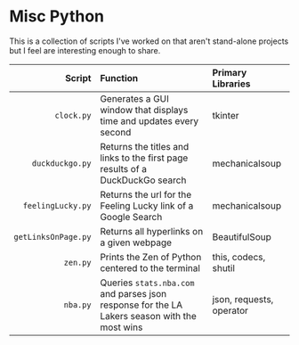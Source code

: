 # Misc Python
This is a collection of scripts I've worked on that aren't stand-alone projects but I feel are interesting enough to share.

Script | Function | Primary Libraries
-----: | :------- | :----------------
`clock.py` | Generates a GUI window that displays time and updates every second | tkinter
`duckduckgo.py` | Returns the titles and links to the first page results of a DuckDuckGo search | mechanicalsoup
`feelingLucky.py` | Returns the url for the Feeling Lucky link of a Google Search | mechanicalsoup
`getLinksOnPage.py` | Returns all hyperlinks on a given webpage | BeautifulSoup
`zen.py` | Prints the Zen of Python centered to the terminal | this, codecs, shutil
`nba.py` | Queries `stats.nba.com` and parses json response for the LA Lakers season with the most wins | json, requests, operator
